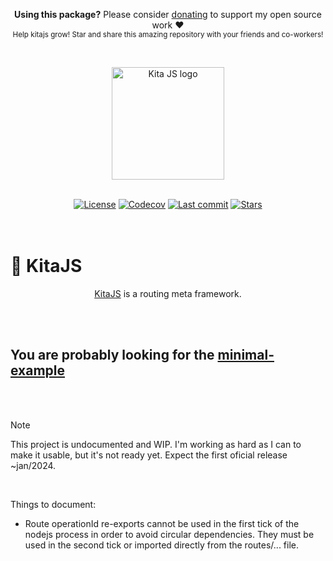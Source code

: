 <p align="center">
   <b>Using this package?</b> Please consider <a href="https://github.com/sponsors/arthurfiorette" target="_blank">donating</a> to support my open source work ❤️
  <br />
  <sup>
   Help kitajs grow! Star and share this amazing repository with your friends and co-workers!
  </sup>
</p>

<br />

<p align="center" >
  <a href="https://kita.js.org" target="_blank" rel="noopener noreferrer">
    <img src="https://kita.js.org/logo.png" width="180" alt="Kita JS logo" />
  </a>
</p>

<br />

<div align="center">
  <a title="MIT license" target="_blank" href="https://github.com/kitajs/kitajs/blob/master/LICENSE"><img alt="License" src="https://img.shields.io/github/license/kitajs/kitajs"></a>
  <a title="Codecov" target="_blank" href="https://app.codecov.io/gh/kitajs/kitajs"><img alt="Codecov" src="https://img.shields.io/codecov/c/github/kitajs/kitajs?token=ML0KGCU0VM"></a>
  <a title="Last Commit" target="_blank" href="https://github.com/kitajs/kitajs/commits/master"><img alt="Last commit" src="https://img.shields.io/github/last-commit/kitajs/kitajs"></a>
  <a href="https://github.com/kitajs/kitajs/stargazers"><img src="https://img.shields.io/github/stars/kitajs/kitajs?logo=github&label=Stars" alt="Stars"></a>
</div>

<br />
<br />

<h1>🌷 KitaJS</h1>

<p align="center">
  <a href="https://kita.js.org" target="_blank">KitaJS</a> is a routing meta framework.
  <br />
  <br />
</p>

<br />

## You are probably looking for the [minimal-example](https://github.com/kitajs/minimal-example)

<br />
<br />

> [!NOTE]  
> This project is undocumented and WIP. I'm working as hard as I can to make it usable, but it's not ready yet. Expect
> the first oficial release ~jan/2024.

<br />

Things to document:

- Route operationId re-exports cannot be used in the first tick of the nodejs process in order to avoid circular
  dependencies. They must be used in the second tick or imported directly from the routes/... file.
